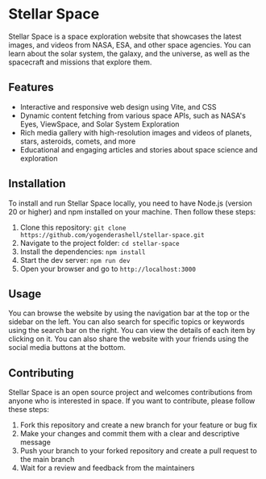 # Stellar Space

Stellar Space is a space exploration website that showcases the latest images, and videos from NASA, ESA, and other space agencies. You can learn about the solar system, the galaxy, and the universe, as well as the spacecraft and missions that explore them.

## Features

- Interactive and responsive web design using Vite, and CSS
- Dynamic content fetching from various space APIs, such as NASA's Eyes, ViewSpace, and Solar System Exploration
- Rich media gallery with high-resolution images and videos of planets, stars, asteroids, comets, and more
- Educational and engaging articles and stories about space science and exploration

## Installation

To install and run Stellar Space locally, you need to have Node.js (version 20 or higher) and npm installed on your machine. Then follow these steps:

1. Clone this repository: `git clone https://github.com/yogenderashell/stellar-space.git`
2. Navigate to the project folder: `cd stellar-space`
3. Install the dependencies: `npm install`
4. Start the dev server: `npm run dev`
5. Open your browser and go to `http://localhost:3000`

## Usage

You can browse the website by using the navigation bar at the top or the sidebar on the left. You can also search for specific topics or keywords using the search bar on the right. You can view the details of each item by clicking on it. You can also share the website with your friends using the social media buttons at the bottom.

## Contributing

Stellar Space is an open source project and welcomes contributions from anyone who is interested in space. If you want to contribute, please follow these steps:

1. Fork this repository and create a new branch for your feature or bug fix
2. Make your changes and commit them with a clear and descriptive message
3. Push your branch to your forked repository and create a pull request to the main branch
4. Wait for a review and feedback from the maintainers

